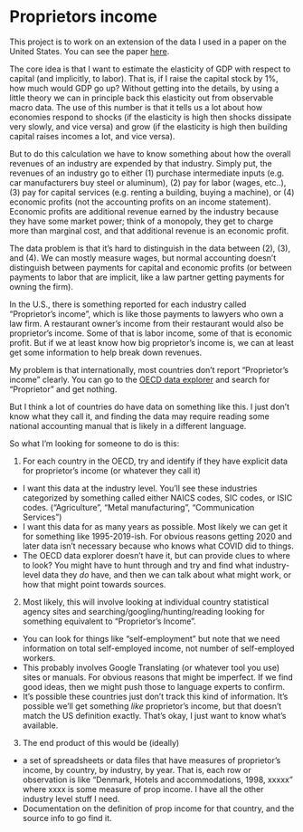 # Proprietors income

This project is to work on an extension of the data I used in a paper on the United States. You can see the paper [here](https://growthecon.com/assets/Elasticity-Master.pdf).

The core idea is that I want to estimate the elasticity of GDP with respect to capital (and implicitly, to labor). That is, if I raise the capital stock by 1%, how much would GDP go up? Without getting into the details, by using a little theory we can in principle back this elasticity out from observable macro data. The use of this number is that it tells us a lot about how economies respond to shocks (if the elasticity is high then shocks dissipate very slowly, and vice versa) and grow (if the elasticity is high then building capital raises incomes a lot, and vice versa). 

But to do this calculation we have to know something about how the overall revenues of an industry are expended by that industry. Simply put, the revenues of an industry go to either (1) purchase intermediate inputs (e.g. car manufacturers buy steel or aluminum), (2) pay for labor (wages, etc..), (3) pay for capital services (e.g. renting a building, buying a machine), or (4) economic profits (not the accounting profits on an income statement). Economic profits are additional revenue earned by the industry because they have some market power; think of a monopoly, they get to charge more than marginal cost, and that additional revenue is an economic profit.

The data problem is that it’s hard to distinguish in the data between (2), (3), and (4). We can mostly measure wages, but normal accounting doesn’t distinguish between payments for capital and economic profits (or between payments to labor that are implicit, like a law partner getting payments for owning the firm). 

In the U.S., there is something reported for each industry called “Proprietor’s income”, which is like those payments to lawyers who own a law firm. A restaurant owner’s income from their restaurant would also be proprietor’s income. Some of that is labor income, some of that is economic profit. But if we at least know how big proprietor’s income is, we can at least get some information to help break down revenues. 

My problem is that internationally, most countries don’t report “Proprietor’s income” clearly. You can go to the [OECD data explorer](https://data-explorer.oecd.org) and search for “Proprietor” and get nothing. 

But I think a lot of countries do have data on something like this. I just don’t know what they call it, and finding the data may require reading some national accounting manual that is likely in a different language. 

So what I’m looking for someone to do is this:

1. For each country in the OECD, try and identify if they have explicit data for proprietor’s income (or whatever they call it)
  - I want this data at the industry level. You’ll see these industries categorized by something called either NAICS codes, SIC codes, or ISIC codes. (“Agriculture”, “Metal manufacturing”, “Communication Services”)
  - I want this data for as many years as possible. Most likely we can get it for something like 1995-2019-ish. For obvious reasons getting 2020 and later data isn’t necessary because who knows what COVID did to things.
  - The OECD data explorer doesn’t have it, but can provide clues to where to look? You might have to hunt through and try and find what industry-level data they *do* have, and then we can talk about what might work, or how that might point towards sources.
2. Most likely, this will involve looking at individual country statistical agency sites and searching/googling/hunting/reading looking for something equivalent to “Proprietor’s Income”. 
  - You can look for things like “self-employment” but note that we need information on total self-employed income, not number of self-employed workers. 
  - This probably involves Google Translating (or whatever tool you use) sites or manuals. For obvious reasons that might be imperfect. If we find good ideas, then we might push those to language experts to confirm. 
  - It’s possible these countries just don’t track this kind of information. It’s possible we’ll get something *like* proprietor’s income, but that doesn’t match the US definition exactly. That’s okay, I just want to know what’s available. 
3. The end product of this would be (ideally)
  - a set of spreadsheets or data files that have measures of proprietor’s income, by country, by industry, by year. That is, each row or observation is like “Denmark, Hotels and accommodations, 1998, xxxxx” where xxxx is some measure of prop income. I have all the other industry level stuff I need. 
  - Documentation on the definition of prop income for that country, and the source info to go find it. 
